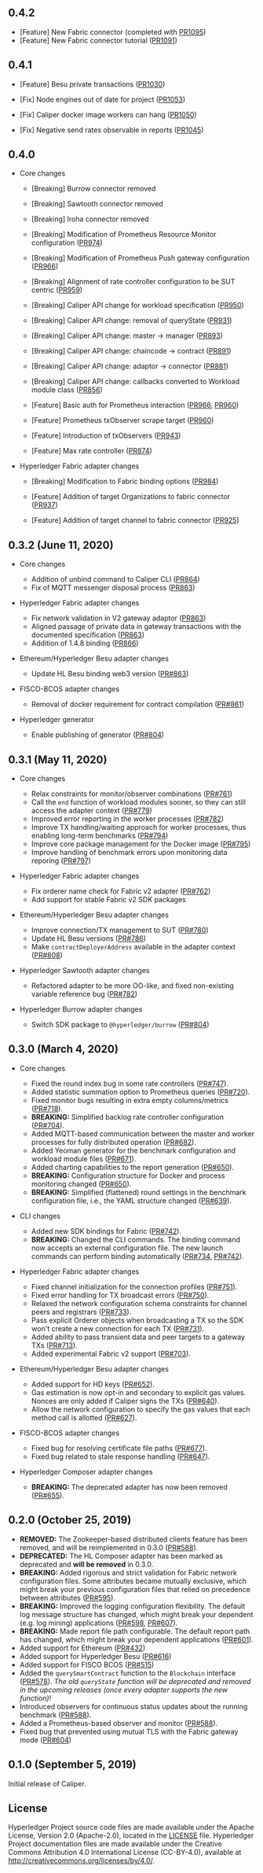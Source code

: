 ## 0.4.2
  * [Feature] New Fabric connector (completed with [PR1095](https://github.com/hyperledger/caliper/pull/1095))
  * [Feature] New Fabric connector tutorial ([PR1091](https://github.com/hyperledger/caliper/pull/1091))

## 0.4.1
  * [Feature] Besu private transactions ([PR1030](https://github.com/hyperledger/caliper/pull/1030))

  * [Fix] Node engines out of date for project ([PR1053](https://github.com/hyperledger/caliper/pull/1053))
  * [Fix] Caliper docker image workers can hang ([PR1050](https://github.com/hyperledger/caliper/pull/1050))
  * [Fix] Negative send rates observable in reports ([PR1045](https://github.com/hyperledger/caliper/pull/1045))


## 0.4.0

* Core changes
  * [Breaking] Burrow connector removed
  * [Breaking] Sawtooth connector removed
  * [Breaking] Iroha connector removed
  * [Breaking] Modification of Prometheus Resource Monitor configuration ([PR974](https://github.com/hyperledger/caliper/pull/974))
  * [Breaking] Modification of Prometheus Push gateway configuration ([PR966](https://github.com/hyperledger/caliper/pull/966))
  * [Breaking] Alignment of rate controller configuration to be SUT centric ([PR959](https://github.com/hyperledger/caliper/pull/959))
  * [Breaking] Caliper API change for workload specification ([PR950](https://github.com/hyperledger/caliper/pull/950))
  * [Breaking] Caliper API change: removal of queryState ([PR931](https://github.com/hyperledger/caliper/pull/931))
  * [Breaking] Caliper API change: master -> manager ([PR893](https://github.com/hyperledger/caliper/pull/893))
  * [Breaking] Caliper API change: chaincode -> contract ([PR891](https://github.com/hyperledger/caliper/pull/891))
  * [Breaking] Caliper API change: adaptor -> connector ([PR881](https://github.com/hyperledger/caliper/pull/881))
  * [Breaking] Caliper API change: callbacks converted to Workload module class ([PR856](https://github.com/hyperledger/caliper/pull/856))

  * [Feature] Basic auth for Prometheus interaction ([PR966](https://github.com/hyperledger/caliper/pull/966), [PR960](https://github.com/hyperledger/caliper/pull/960))
  * [Feature] Prometheus txObserver scrape target ([PR960](https://github.com/hyperledger/caliper/pull/960))
  * [Feature] Introduction of txObservers ([PR943](https://github.com/hyperledger/caliper/pull/943))
  * [Feature] Max rate controller ([PR874](https://github.com/hyperledger/caliper/pull/874))

* Hyperledger Fabric adapter changes
  * [Breaking] Modification to Fabric binding options ([PR984](https://github.com/hyperledger/caliper/pull/984))

  * [Feature] Addition of target Organizations to fabric connector  ([PR937](https://github.com/hyperledger/caliper/pull/937))
  * [Feature] Addition of target channel to fabric connector  ([PR925](https://github.com/hyperledger/caliper/pull/925))

## 0.3.2 (June 11, 2020)

* Core changes
  * Addition of unbind command to Caliper CLI ([PR864](https://github.com/hyperledger/caliper/pull/864))
  * Fix of MQTT messenger disposal process ([PR863](https://github.com/hyperledger/caliper/pull/863))
  
* Hyperledger Fabric adapter changes
  * Fix network validation in V2 gateway adaptor ([PR863](https://github.com/hyperledger/caliper/pull/863))
  * Aligned passage of private data in gateway transactions with the documented specification ([PR863](https://github.com/hyperledger/caliper/pull/863))
  * Addition of 1.4.8 binding ([PR866](https://github.com/hyperledger/caliper/pull/866))

* Ethereum/Hyperledger Besu adapter changes
  * Update HL Besu binding web3 version ([PR#863](https://github.com/hyperledger/caliper/pull/863))

* FISCO-BCOS adapter changes
  * Removal of docker requirement for contract compilation ([PR#861](https://github.com/hyperledger/caliper/pull/861))

* Hyperledger generator
  * Enable publishing of generator ([PR#804](https://github.com/hyperledger/caliper/pull/804))

## 0.3.1 (May 11, 2020)

* Core changes
  * Relax constraints for monitor/observer combinations ([PR#761](https://github.com/hyperledger/caliper/pull/761))
  * Call the `end` function of workload modules sooner, so they can still access the adapter context ([PR#779](https://github.com/hyperledger/caliper/pull/779))
  * Improved error reporting in the worker processes ([PR#782](https://github.com/hyperledger/caliper/pull/782))
  * Improve TX handling/waiting approach for worker processes, thus enabling long-term benchmarks ([PR#794](https://github.com/hyperledger/caliper/pull/794)) 
  * Improve core package management for the Docker image ([PR#795](https://github.com/hyperledger/caliper/pull/795))
  * Improve handling of benchmark errors upon monitoring data reporing ([PR#797](https://github.com/hyperledger/caliper/pull/797))
  
* Hyperledger Fabric adapter changes
  * Fix orderer name check for Fabric v2 adapter ([PR#762](https://github.com/hyperledger/caliper/pull/762))  
  * Add support for stable Fabric v2 SDK packages

* Ethereum/Hyperledger Besu adapter changes
  * Improve connection/TX management to SUT ([PR#780](https://github.com/hyperledger/caliper/pull/780))
  * Update HL Besu versions ([PR#786](https://github.com/hyperledger/caliper/pull/786))
  * Make `contractDeployerAddress` available in the adapter context ([PR#808](https://github.com/hyperledger/caliper/pull/808))
  
* Hyperledger Sawtooth adapter changes
  * Refactored adapter to be more OO-like, and fixed non-existing variable reference bug ([PR#782](https://github.com/hyperledger/caliper/pull/782))
  
* Hyperledger Burrow adapter changes
  * Switch SDK package to `@hyperledger/burrow` ([PR#804](https://github.com/hyperledger/caliper/pull/804))

## 0.3.0 (March 4, 2020)

* Core changes
  * Fixed the round index bug in some rate controllers ([PR#747](https://github.com/hyperledger/caliper/pull/747)).
  * Added statistic summation option to Prometheus queries ([PR#720](https://github.com/hyperledger/caliper/pull/720)).
  * Fixed monitor bugs resulting in extra empty columns/metrics ([PR#718](https://github.com/hyperledger/caliper/pull/718)).
  * __BREAKING:__ Simplified backlog rate controller configuration ([PR#704](https://github.com/hyperledger/caliper/pull/704)).
  * Added MQTT-based communication between the master and worker processes for fully distributed operation ([PR#682](https://github.com/hyperledger/caliper/pull/682)).
  * Added Yeoman generator for the benchmark configuration and workload module files ([PR#671](https://github.com/hyperledger/caliper/pull/671)).
  * Added charting capabilities to the report generation ([PR#650](https://github.com/hyperledger/caliper/pull/650)).
  * __BREAKING:__ Configuration structure for Docker and process monitoring changed ([PR#650](https://github.com/hyperledger/caliper/pull/650)).
  * __BREAKING:__ Simplified (flattened) round settings in the benchmark configuration file, i.e., the YAML structure changed ([PR#639](https://github.com/hyperledger/caliper/pull/639)).
  
* CLI changes
  * Added new SDK bindings for Fabric ([PR#742](https://github.com/hyperledger/caliper/pull/742)).
  * __BREAKING:__ Changed the CLI commands. The binding command now accepts an external configuration file. The new launch commands can perform binding automatically ([PR#734](https://github.com/hyperledger/caliper/pull/734), [PR#742](https://github.com/hyperledger/caliper/pull/742)).
  
* Hyperledger Fabric adapter changes
  * Fixed channel initialization for the connection profiles ([PR#751](https://github.com/hyperledger/caliper/pull/751)).
  * Fixed error handling for TX broadcast errors ([PR#750](https://github.com/hyperledger/caliper/pull/750)).
  * Relaxed the network configuration schema constraints for channel peers and registrars ([PR#733](https://github.com/hyperledger/caliper/pull/733)).
  * Pass explicit Orderer objects when broadcasting a TX so the SDK won't create a new connection for each TX ([PR#731](https://github.com/hyperledger/caliper/pull/731)).
  * Added ability to pass transient data and peer targets to a gateway TXs ([PR#713](https://github.com/hyperledger/caliper/pull/713)).
  * Added experimental Fabric v2 support ([PR#703](https://github.com/hyperledger/caliper/pull/703)).

* Ethereum/Hyperledger Besu adapter changes
  * Added support for HD keys ([PR#652](https://github.com/hyperledger/caliper/pull/652)).
  * Gas estimation is now opt-in and secondary to explicit gas values. Nonces are only added if Caliper signs the TXs ([PR#640](https://github.com/hyperledger/caliper/pull/640)).
  * Allow the network configuration to specify the gas values that each method call is allotted ([PR#627](https://github.com/hyperledger/caliper/pull/627)).

* FISCO-BCOS adapter changes
  * Fixed bug for resolving certificate file paths ([PR#677](https://github.com/hyperledger/caliper/pull/677)).
  * Fixed bug related to stale response handling ([PR#647](https://github.com/hyperledger/caliper/pull/647)).

* Hyperledger Composer adapter changes
  * __BREAKING:__ The deprecated adapter has now been removed ([PR#655](https://github.com/hyperledger/caliper/pull/655)).


## 0.2.0 (October 25, 2019)

* __REMOVED:__ The Zookeeper-based distributed clients feature has been removed, and will be reimplemented in 0.3.0 ([PR#588](https://github.com/hyperledger/caliper/pull/588)).
* __DEPRECATED:__ The HL Composer adapter has been marked as deprecated and __will be removed__ in 0.3.0.
* __BREAKING:__ Added rigorous and strict validation for Fabric network configuration files. Some attributes became mutually exclusive, which might break your previous configuration files that relied on precedence between attributes ([PR#595](https://github.com/hyperledger/caliper/pull/595)).
* __BREAKING:__ Improved the logging configuration flexibility. The default log message structure has changed, which might break your dependent (e.g. log mining) applications ([PR#598](https://github.com/hyperledger/caliper/pull/595), [PR#607](https://github.com/hyperledger/caliper/pull/607)).
* __BREAKING:__ Made report file path configurable. The default report path has changed, which might break your dependent applications ([PR#601](https://github.com/hyperledger/caliper/pull/601)).
* Added support for Ethereum ([PR#432](https://github.com/hyperledger/caliper/pull/432))
* Added support for Hyperledger Besu ([PR#616](https://github.com/hyperledger/caliper/pull/616))
* Added support for FISCO BCOS ([PR#515](https://github.com/hyperledger/caliper/pull/515))
* Added the `querySmartContract` function to the `Blockchain` interface ([PR#578](https://github.com/hyperledger/caliper/pull/578)). _The old `queryState` function will be deprecated and removed in the upcoming releases (once every adapter supports the new function)!_
* Introduced observers for continuous status updates about the running benchmark ([PR#588](https://github.com/hyperledger/caliper/pull/588)).
* Added a Prometheus-based observer and monitor ([PR#588](https://github.com/hyperledger/caliper/pull/588)).
* Fixed bug that prevented using mutual TLS with the Fabric gateway mode ([PR#604](https://github.com/hyperledger/caliper/pull/604))

## 0.1.0 (September 5, 2019)
Initial release of Caliper.

## License
Hyperledger Project source code files are made available under the Apache License, Version 2.0 (Apache-2.0), located in the [LICENSE](LICENSE) file. Hyperledger Project documentation files are made available under the Creative Commons Attribution 4.0 International License (CC-BY-4.0), available at http://creativecommons.org/licenses/by/4.0/.
